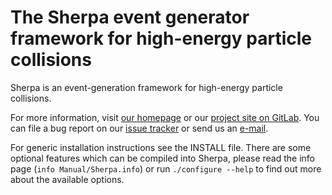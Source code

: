 # The Sherpa event generator framework for high-energy particle collisions

Sherpa is an event-generation framework for high-energy
particle collisions.

For more information, visit [our homepage](http://sherpa.hepforge.org)
or our [project site on GitLab](https://gitlab.com/sherpa-team/sherpa).
You can file a bug report on our [issue tracker](https://gitlab.com/sherpa-team/sherpa/issues)
or send us an [e-mail](sherpa@projects.hepforge.org).

For generic installation instructions see the INSTALL file. There are
some optional features which can be compiled into Sherpa, please read the
info page (`info Manual/Sherpa.info`) or run `./configure --help` to find
out more about the available options.

